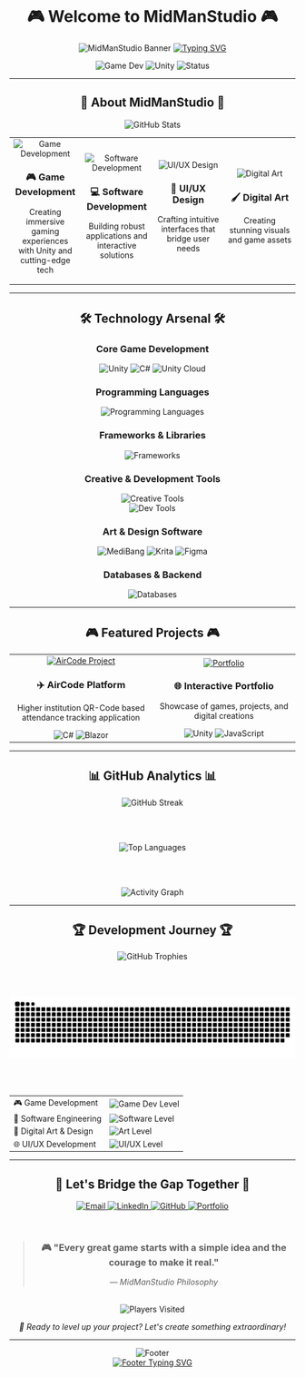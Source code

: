 # <div align="center">🎮 Welcome to MidManStudio 🎮</div>

<div align="center">
  
  <!-- Animated gradient banner -->
  <img src="https://capsule-render.vercel.app/api?type=waving&color=gradient&customColorList=6,11,20,24,33&height=200&section=header&text=MidManStudio&fontSize=60&fontAlign=50&fontAlignY=35&desc=Bridging%20the%20Gap%20Between%20Vision%20and%20Reality&descAlign=50&descAlignY=55&animation=twinkling" alt="MidManStudio Banner" />
  
  <!-- Typing animation -->
  <a href="https://git.io/typing-svg">
    <img src="https://readme-typing-svg.demolab.com?font=Fira+Code&size=22&duration=3000&pause=1000&color=FF6B35&center=true&vCenter=true&multiline=true&width=600&height=100&lines=Game+Developer+%7C+Digital+Artist;Unity+Specialist+%7C+Full-Stack+Creator;Bridging+Ideas+to+Interactive+Experiences" alt="Typing SVG" />
  </a>
  
  <!-- Animated badges -->
  <p>
    <img src="https://img.shields.io/badge/Primary-Game%20Development-orange?style=for-the-badge&logo=unity&logoColor=white" alt="Game Dev" />
    <img src="https://img.shields.io/badge/Engine-Unity-black?style=for-the-badge&logo=unity&logoColor=white" alt="Unity" />
    <img src="https://img.shields.io/badge/Status-Creating%20Amazing%20Games-brightgreen?style=for-the-badge&logo=gamepad&logoColor=white" alt="Status" />
  </p>
  
</div>

---

## <div align="center">🌟 About MidManStudio 🌟</div>

<div align="center">
  <img src="https://github-readme-stats.vercel.app/api?username=mid-d-man&show_icons=true&theme=radical&hide_border=true&bg_color=0d1117&title_color=FF6B35&icon_color=FF6B35&text_color=58a6ff&ring_color=FF6B35" alt="GitHub Stats" />
</div>

<table align="center">
  <tr>
    <td align="center" width="25%">
      <img src="https://img.icons8.com/nolan/64/unity.png" alt="Game Development" />
      <h3>🎮 Game Development</h3>
      <p>Creating immersive gaming experiences with Unity and cutting-edge tech</p>
    </td>
    <td align="center" width="25%">
      <img src="https://img.icons8.com/nolan/64/code.png" alt="Software Development" />
      <h3>💻 Software Development</h3>
      <p>Building robust applications and interactive solutions</p>
    </td>
    <td align="center" width="25%">
      <img src="https://img.icons8.com/nolan/64/design.png" alt="UI/UX Design" />
      <h3>🎨 UI/UX Design</h3>
      <p>Crafting intuitive interfaces that bridge user needs</p>
    </td>
    <td align="center" width="25%">
      <img src="https://img.icons8.com/nolan/64/digital-art.png" alt="Digital Art" />
      <h3>🖌️ Digital Art</h3>
      <p>Creating stunning visuals and game assets</p>
    </td>
  </tr>
</table>

---

## <div align="center">🛠️ Technology Arsenal 🛠️</div>

<div align="center">

### Core Game Development
<p>
  <img src="https://img.shields.io/badge/Unity-000000?style=for-the-badge&logo=unity&logoColor=white" alt="Unity" />
  <img src="https://img.shields.io/badge/C%23-239120?style=for-the-badge&logo=c-sharp&logoColor=white" alt="C#" />
  <img src="https://img.shields.io/badge/Unity%20Cloud-000000?style=for-the-badge&logo=unity&logoColor=white" alt="Unity Cloud" />
</p>

### Programming Languages
<p>
  <img src="https://skillicons.dev/icons?i=cs,cpp,rust,js,html,css&perline=6&theme=dark" alt="Programming Languages" />
</p>

### Frameworks & Libraries
<p>
  <img src="https://skillicons.dev/icons?i=dotnet,blazor,react,nodejs&perline=4&theme=dark" alt="Frameworks" />
</p>

### Creative & Development Tools
<p>
  <img src="https://skillicons.dev/icons?i=figma,blender,unity,rider&perline=4&theme=dark" alt="Creative Tools" />
  <br>
  <img src="https://skillicons.dev/icons?i=visualstudio,vscode,git,github&perline=4&theme=dark" alt="Dev Tools" />
</p>

### Art & Design Software
<p>
  <img src="https://img.shields.io/badge/MediBang%20Paint-FF6B6B?style=for-the-badge&logo=paint-brush&logoColor=white" alt="MediBang" />
  <img src="https://img.shields.io/badge/Krita-3BABFF?style=for-the-badge&logo=krita&logoColor=white" alt="Krita" />
  <img src="https://img.shields.io/badge/Figma-F24E1E?style=for-the-badge&logo=figma&logoColor=white" alt="Figma" />
</p>

### Databases & Backend
<p>
  <img src="https://skillicons.dev/icons?i=firebase,supabase,mysql,postgresql&perline=4&theme=dark" alt="Databases" />
</p>

</div>

---

## <div align="center">🎮 Featured Projects 🎮</div>

<div align="center">
  
  <table>
    <tr>
      <td align="center" width="50%">
        <a href="https://mid-d-man.github.io/AirCode/">
          <img src="https://github-readme-stats.vercel.app/api/pin/?username=mid-d-man&repo=AirCode&theme=radical&hide_border=true&bg_color=0d1117&title_color=FF6B35&icon_color=FF6B35&text_color=58a6ff" alt="AirCode Project" />
        </a>
        <br>
        <h3>✈️ AirCode Platform</h3>
        <p>Higher institution QR-Code based attendance tracking application</p>
        <img src="https://img.shields.io/badge/C%23-239120?style=for-the-badge&logo=c-sharp&logoColor=white" alt="C#" />
        <img src="https://img.shields.io/badge/Blazor-512BD4?style=for-the-badge&logo=blazor&logoColor=white" alt="Blazor" />
      </td>
      <td align="center" width="50%">
        <a href="https://github.com/mid-d-man">
          <img src="https://github-readme-stats.vercel.app/api/pin/?username=mid-d-man&repo=mid-d-man&theme=radical&hide_border=true&bg_color=0d1117&title_color=FF6B35&icon_color=FF6B35&text_color=58a6ff" alt="Portfolio" />
        </a>
        <br>
        <h3>🌐 Interactive Portfolio</h3>
        <p>Showcase of games, projects, and digital creations</p>
        <img src="https://img.shields.io/badge/Unity-000000?style=for-the-badge&logo=unity&logoColor=white" alt="Unity" />
        <img src="https://img.shields.io/badge/JavaScript-F7DF1E?style=for-the-badge&logo=javascript&logoColor=black" alt="JavaScript" />
      </td>
    </tr>
  </table>
  
</div>

---

## <div align="center">📊 GitHub Analytics 📊</div>

<div align="center">
  
  <img src="https://github-readme-streak-stats.herokuapp.com/?user=mid-d-man&theme=radical&hide_border=true&background=0d1117&stroke=FF6B35&ring=FF6B35&fire=FF6B35&currStreakLabel=FF6B35" alt="GitHub Streak" />
  
  <br><br>
  
  <img src="https://github-readme-stats.vercel.app/api/top-langs/?username=mid-d-man&layout=compact&theme=radical&hide_border=true&bg_color=0d1117&title_color=FF6B35&text_color=58a6ff" alt="Top Languages" />
  
  <br><br>
  
  <!-- Activity Graph -->
  <img src="https://github-readme-activity-graph.vercel.app/graph?username=mid-d-man&theme=tokyo-night&hide_border=true&bg_color=0d1117&color=FF6B35&line=FF6B35&point=58a6ff" alt="Activity Graph" />
  
</div>

---

## <div align="center">🏆 Development Journey 🏆</div>

<div align="center">
  
  <img src="https://github-profile-trophy.vercel.app/?username=mid-d-man&theme=radical&no-frame=true&no-bg=true&margin-w=4&column=4" alt="GitHub Trophies" />
  
  <br><br>
  
  <!-- Game-themed contribution snake -->
  <img src="https://raw.githubusercontent.com/platane/snk/output/github-contribution-grid-snake-dark.svg" alt="Snake Game - Eating Contributions!" />
  
  <br><br>
  
  <!-- Custom game-style progress bars -->
  <table align="center">
    <tr>
      <td>🎮 Game Development</td>
      <td>
        <img src="https://progress-bar.dev/95/?scale=100&title=Expert&width=200&color=FF6B35" alt="Game Dev Level" />
      </td>
    </tr>
    <tr>
      <td>🔧 Software Engineering</td>
      <td>
        <img src="https://progress-bar.dev/88/?scale=100&title=Advanced&width=200&color=6C63FF" alt="Software Level" />
      </td>
    </tr>
    <tr>
      <td>🎨 Digital Art & Design</td>
      <td>
        <img src="https://progress-bar.dev/85/?scale=100&title=Advanced&width=200&color=FF69B4" alt="Art Level" />
      </td>
    </tr>
    <tr>
      <td>🌐 UI/UX Development</td>
      <td>
        <img src="https://progress-bar.dev/80/?scale=100&title=Skilled&width=200&color=00D4AA" alt="UI/UX Level" />
      </td>
    </tr>
  </table>
  
</div>

---

## <div align="center">💬 Let's Bridge the Gap Together 💬</div>

<div align="center">
  
  <p>
    <a href="mailto:contact@midmanstudio.com">
      <img src="https://img.shields.io/badge/Email-D14836?style=for-the-badge&logo=gmail&logoColor=white" alt="Email" />
    </a>
    <a href="https://linkedin.com/company/MidManStudio">
      <img src="https://img.shields.io/badge/LinkedIn-0077B5?style=for-the-badge&logo=linkedin&logoColor=white" alt="LinkedIn" />
    </a>
    <a href="https://github.com/mid-d-man">
      <img src="https://img.shields.io/badge/GitHub-100000?style=for-the-badge&logo=github&logoColor=white" alt="GitHub" />
    </a>
    <a href="https://mid-d-man.github.io">
      <img src="https://img.shields.io/badge/Portfolio-FF5722?style=for-the-badge&logo=gamepad&logoColor=white" alt="Portfolio" />
    </a>
  </p>
  
  <br>
  
  <!-- Game-themed quote -->
  <blockquote>
    <h3>🎮 "Every great game starts with a simple idea and the courage to make it real."</h3>
    <p><em>— MidManStudio Philosophy</em></p>
  </blockquote>
  
  <br>
  
  <!-- Visitor Counter with game theme -->
  <img src="https://visitcount.itsvg.in/api?id=mid-d-man&icon=5&color=12" alt="Players Visited" />
  <p><em>🎯 Ready to level up your project? Let's create something extraordinary!</em></p>
  
</div>

---

<div align="center">
  
  <!-- Animated footer with game theme -->
  <img src="https://capsule-render.vercel.app/api?type=waving&color=gradient&customColorList=6,11,20,24,33&height=120&section=footer&text=Game%20Over?%20Nah,%20Just%20Getting%20Started!&fontSize=24&fontAlign=50&fontAlignY=75&desc=Let's%20create%20the%20next%20big%20thing%20together&descAlign=50&descAlignY=90&animation=fadeIn" alt="Footer" />
  
  <br>
  
  <!-- Game-themed animated text -->
  <a href="https://git.io/typing-svg">
    <img src="https://readme-typing-svg.demolab.com?font=Fira+Code&size=16&duration=4000&pause=1000&color=FF6B35&center=true&vCenter=true&width=600&lines=🎮+Building+games+that+matter;🤝+Open+for+collaborations+and+game+jams;🚀+Turning+your+wildest+ideas+into+playable+reality;⭐+Star+if+you+love+what+you+see!" alt="Footer Typing SVG" />
  </a>
  
</div>

<!-- Hidden image preloading for better performance -->
<div style="display: none;">
  <img src="https://img.icons8.com/nolan/64/unity.png" alt="preload" />
  <img src="https://img.icons8.com/nolan/64/code.png" alt="preload" />
  <img src="https://img.icons8.com/nolan/64/design.png" alt="preload" />
  <img src="https://img.icons8.com/nolan/64/digital-art.png" alt="preload" />
</div>
